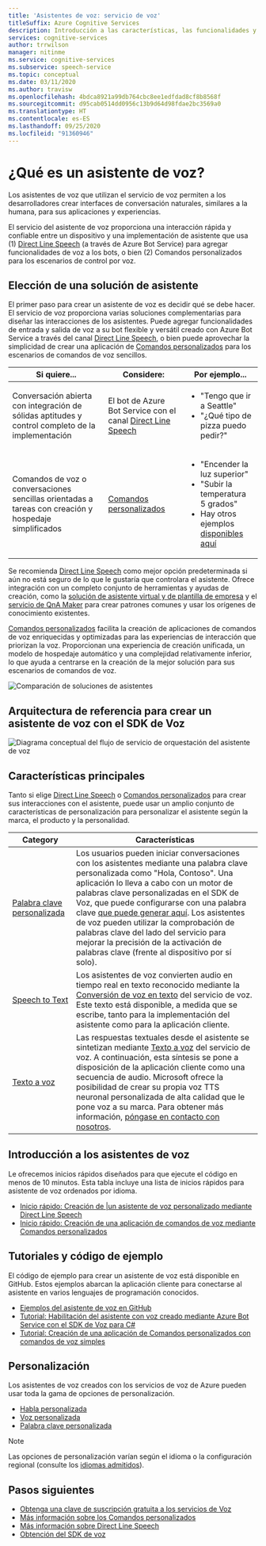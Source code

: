 ```yaml
---
title: 'Asistentes de voz: servicio de voz'
titleSuffix: Azure Cognitive Services
description: Introducción a las características, las funcionalidades y las restricciones de los asistentes de voz mediante el kit de desarrollo de software (SDK) de Voz.
services: cognitive-services
author: trrwilson
manager: nitinme
ms.service: cognitive-services
ms.subservice: speech-service
ms.topic: conceptual
ms.date: 03/11/2020
ms.author: travisw
ms.openlocfilehash: 4bdca8921a99db764cbc8ee1edfdad8cf8b8568f
ms.sourcegitcommit: d95cab0514dd0956c13b9d64d98fdae2bc3569a0
ms.translationtype: HT
ms.contentlocale: es-ES
ms.lasthandoff: 09/25/2020
ms.locfileid: "91360946"
---
```

# <a name="what-is-a-voice-assistant"></a>¿Qué es un asistente de voz?

Los asistentes de voz que utilizan el servicio de voz permiten a los desarrolladores crear interfaces de conversación naturales, similares a la humana, para sus aplicaciones y experiencias.

El servicio del asistente de voz proporciona una interacción rápida y confiable entre un dispositivo y una implementación de asistente que usa (1) [Direct Line Speech](direct-line-speech.md) (a través de Azure Bot Service) para agregar funcionalidades de voz a los bots, o bien (2) Comandos personalizados para los escenarios de control por voz.

## <a name="choosing-an-assistant-solution"></a>Elección de una solución de asistente

El primer paso para crear un asistente de voz es decidir qué se debe hacer. El servicio de voz proporciona varias soluciones complementarias para diseñar las interacciones de los asistentes. Puede agregar funcionalidades de entrada y salida de voz a su bot flexible y versátil creado con Azure Bot Service a través del canal [Direct Line Speech](direct-line-speech.md), o bien puede aprovechar la simplicidad de crear una aplicación de [Comandos personalizados](custom-commands.md) para los escenarios de comandos de voz sencillos.

| Si quiere... | Considere: | Por ejemplo... |
|-------------------|------------------|----------------|
|Conversación abierta con integración de sólidas aptitudes y control completo de la implementación | El bot de Azure Bot Service con el canal [Direct Line Speech](direct-line-speech.md) | <ul><li>"Tengo que ir a Seattle"</li><li>"¿Qué tipo de pizza puedo pedir?"</li></ul>
|Comandos de voz o conversaciones sencillas orientadas a tareas con creación y hospedaje simplificados | [Comandos personalizados](custom-commands.md) | <ul><li>"Encender la luz superior"</li><li>"Subir la temperatura 5 grados"</li><li>Hay otros ejemplos [disponibles aquí](https://speech.microsoft.com/customcommands)</li></ul>

Se recomienda [Direct Line Speech](direct-line-speech.md) como mejor opción predeterminada si aún no está seguro de lo que le gustaría que controlara el asistente. Ofrece integración con un completo conjunto de herramientas y ayudas de creación, como la [solución de asistente virtual y de plantilla de empresa](https://docs.microsoft.com/azure/bot-service/bot-builder-enterprise-template-overview) y el [servicio de QnA Maker](https://docs.microsoft.com/azure/cognitive-services/QnAMaker/Overview/overview) para crear patrones comunes y usar los orígenes de conocimiento existentes.

[Comandos personalizados](custom-commands.md) facilita la creación de aplicaciones de comandos de voz enriquecidas y optimizadas para las experiencias de interacción que priorizan la voz. Proporcionan una experiencia de creación unificada, un modelo de hospedaje automático y una complejidad relativamente inferior, lo que ayuda a centrarse en la creación de la mejor solución para sus escenarios de comandos de voz.

   ![Comparación de soluciones de asistentes](media/voice-assistants/assistant-solution-comparison.png "Comparación de soluciones de asistentes")


## <a name="reference-architecture-for-building-a-voice-assistant-using-the-speech-sdk"></a>Arquitectura de referencia para crear un asistente de voz con el SDK de Voz

   ![Diagrama conceptual del flujo de servicio de orquestación del asistente de voz](media/voice-assistants/overview.png "Flujo del asistente de voz")

## <a name="core-features"></a>Características principales

Tanto si elige [Direct Line Speech](direct-line-speech.md) o [Comandos personalizados](custom-commands.md) para crear sus interacciones con el asistente, puede usar un amplio conjunto de características de personalización para personalizar el asistente según la marca, el producto y la personalidad.

| Category | Características |
|----------|----------|
|[Palabra clave personalizada](speech-devices-sdk-create-kws.md) | Los usuarios pueden iniciar conversaciones con los asistentes mediante una palabra clave personalizada como "Hola, Contoso". Una aplicación lo lleva a cabo con un motor de palabras clave personalizadas en el SDK de Voz, que puede configurarse con una palabra clave [que puede generar aquí](speech-devices-sdk-create-kws.md). Los asistentes de voz pueden utilizar la comprobación de palabras clave del lado del servicio para mejorar la precisión de la activación de palabras clave (frente al dispositivo por sí solo).
|[Speech to Text](speech-to-text.md) | Los asistentes de voz convierten audio en tiempo real en texto reconocido mediante la [Conversión de voz en texto](speech-to-text.md) del servicio de voz. Este texto está disponible, a medida que se escribe, tanto para la implementación del asistente como para la aplicación cliente.
|[Texto a voz](text-to-speech.md) | Las respuestas textuales desde el asistente se sintetizan mediante [Texto a voz](text-to-speech.md) del servicio de voz. A continuación, esta síntesis se pone a disposición de la aplicación cliente como una secuencia de audio. Microsoft ofrece la posibilidad de crear su propia voz TTS neuronal personalizada de alta calidad que le pone voz a su marca. Para obtener más información, [póngase en contacto con nosotros](mailto:mstts@microsoft.com).

## <a name="getting-started-with-voice-assistants"></a>Introducción a los asistentes de voz

Le ofrecemos inicios rápidos diseñados para que ejecute el código en menos de 10 minutos. Esta tabla incluye una lista de inicios rápidos para asistente de voz ordenados por idioma.

* [Inicio rápido: Creación de |un asistente de voz personalizado mediante Direct Line Speech](quickstarts/voice-assistants.md)
* [Inicio rápido: Creación de una aplicación de comandos de voz mediante Comandos personalizados](quickstart-custom-commands-application.md)

## <a name="sample-code-and-tutorials"></a>Tutoriales y código de ejemplo

El código de ejemplo para crear un asistente de voz está disponible en GitHub. Estos ejemplos abarcan la aplicación cliente para conectarse al asistente en varios lenguajes de programación conocidos.

* [Ejemplos del asistente de voz en GitHub](https://github.com/Azure-Samples/Cognitive-Services-Voice-Assistant)
* [Tutorial: Habilitación del asistente con voz creado mediante Azure Bot Service con el SDK de Voz para C#](tutorial-voice-enable-your-bot-speech-sdk.md)
* [Tutorial: Creación de una aplicación de Comandos personalizados con comandos de voz simples](how-to-custom-commands-create-application-with-simple-commands.md)

## <a name="customization"></a>Personalización

Los asistentes de voz creados con los servicios de voz de Azure pueden usar toda la gama de opciones de personalización.

* [Habla personalizada](how-to-custom-speech.md)
* [Voz personalizada](how-to-custom-voice.md)
* [Palabra clave personalizada](custom-keyword-overview.md)

> [!NOTE]
> Las opciones de personalización varían según el idioma o la configuración regional (consulte los [idiomas admitidos](language-support.md)).

## <a name="next-steps"></a>Pasos siguientes

* [Obtenga una clave de suscripción gratuita a los servicios de Voz](overview.md#try-the-speech-service-for-free)
* [Más información sobre los Comandos personalizados](custom-commands.md)
* [Más información sobre Direct Line Speech](direct-line-speech.md)
* [Obtención del SDK de voz](speech-sdk.md)